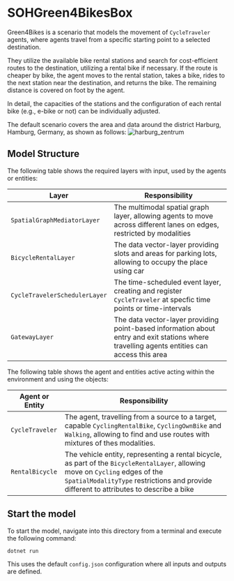 # SOHGreen4BikesBox

Green4Bikes is a scenario that models the movement of ``CycleTraveler`` agents, where agents travel from a specific starting point to a selected destination.

They utilize the available bike rental stations and search for cost-efficient routes to the destination, utilizing a rental bike if necessary. If the route is cheaper by bike, the agent moves to the rental station, takes a bike, rides to the next station near the destination, and returns the bike. The remaining distance is covered on foot by the agent.

In detail, the capacities of the stations and the configuration of each rental bike (e.g., e-bike or not) can be individually adjusted.

The default scenario covers the area and data around the district Harburg, Hamburg, Germany, as shown as follows:
![harburg_zentrum](images/harburg.png)

## Model Structure

The following table shows the required layers with input, used by the agents or entities:

| Layer                           | Responsibility                                                                                                                              |
|---------------------------------|---------------------------------------------------------------------------------------------------------------------------------------------|
| ``SpatialGraphMediatorLayer``   | The multimodal spatial graph layer, allowing agents to move across different lanes on edges, restricted by modalities                       |
| ``BicycleRentalLayer``          | The data vector-layer providing slots and areas for parking lots, allowing to occupy the place using car                                    |
| ``CycleTravelerSchedulerLayer`` | The time-scheduled event layer, creating and register `CycleTraveler` at specfic time points or time-intervals                              |
| ``GatewayLayer``                | The data vector-layer providing point-based information about entry and exit stations where travelling agents entities can access this area |

The following table shows the agent and entities active acting within the environment and using the objects:

| Agent or Entity   | Responsibility                                                                                                                                                                                                            |
|-------------------|---------------------------------------------------------------------------------------------------------------------------------------------------------------------------------------------------------------------------|
| ``CycleTraveler`` | The agent, travelling from a source to a target, capable `CyclingRentalBike`, `CyclingOwnBike` and `Walking`, allowing to find and use routes with mixtures of thes modalities.                                           |
| ``RentalBicycle`` | The vehicle entity, representing a rental bicycle, as part of the `BicycleRentalLayer`, allowing move on `Cycling` edges of the `SpatialModalityType` restrictions and provide different to attributes to describe a bike |

## Start the model

To start the model, navigate into this directory from a terminal and execute the following command:

```bash
dotnet run
```

This uses the default ``config.json`` configuration where all inputs and outputs are defined.